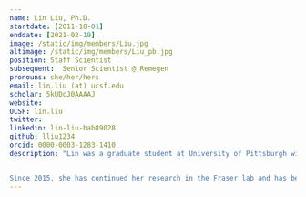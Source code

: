 ```yaml
---
name: Lin Liu, Ph.D.
startdate: [2011-10-01]
enddate: [2021-02-19]
image: /static/img/members/Liu.jpg
altimage: /static/img/members/Liu_pb.jpg
position: Staff Scientist
subsequent:  Senior Scientist @ Remegen
pronouns: she/her/hers
email: lin.liu (at) ucsf.edu
scholar: 5kUDcJ0AAAAJ
website:
UCSF: lin.liu
twitter:
linkedin: lin-liu-bab89028
github: lliu1234
orcid: 0000-0003-1283-1410
description: "Lin was a graduate student at University of Pittsburgh with Dr. Angela Gronenborn and Dr. Ivet Bahar. Next, Lin was a joint post-doc and Li Foundation fellow between the Kortemme and Fraser labs, using computational and experimental techniques to study the evolution of protein dynamics.


Since 2015, she has continued her research in the Fraser lab and has become the key go-to person for its day-to-day operations!"
---
```

